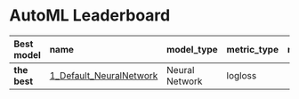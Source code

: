 # AutoML Leaderboard

| Best model   | name                                                         | model_type     | metric_type   |   metric_value |   train_time |
|:-------------|:-------------------------------------------------------------|:---------------|:--------------|---------------:|-------------:|
| **the best** | [1_Default_NeuralNetwork](1_Default_NeuralNetwork/README.md) | Neural Network | logloss       |       0.353077 |            3 |